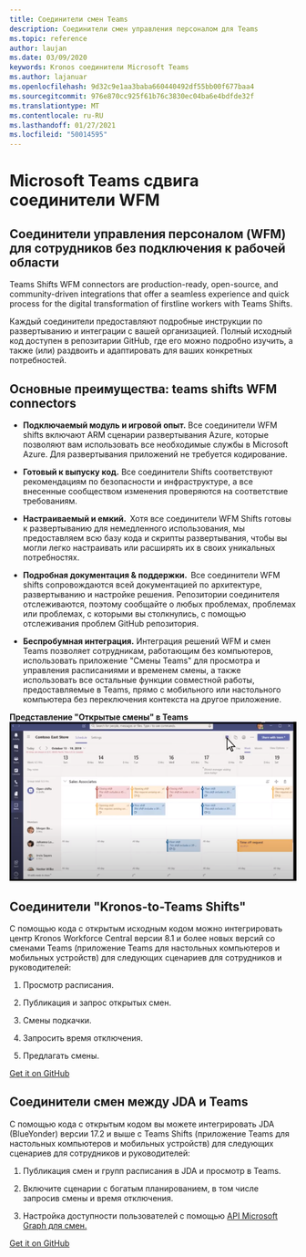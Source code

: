 ```yaml
---
title: Соединители смен Teams
description: Соединители смен управления персоналом для Teams
ms.topic: reference
author: laujan
ms.date: 03/09/2020
keywords: Kronos соединители Microsoft Teams
ms.author: lajanuar
ms.openlocfilehash: 9d32c9e1aa3baba660440492df55bb00f677baa4
ms.sourcegitcommit: 976e870cc925f61b76c3830ec04ba6e4bdfde32f
ms.translationtype: MT
ms.contentlocale: ru-RU
ms.lasthandoff: 01/27/2021
ms.locfileid: "50014595"
---
```

# <a name="microsoft-teams-shifts-wfm-connectors"></a>Microsoft Teams сдвига соединители WFM  

## <a name="workforce-management-connectors-wfm-for-firstline-workers"></a>Соединители управления персоналом (WFM) для сотрудников без подключения к рабочей области 

Teams Shifts WFM connectors are production-ready, open-source, and community-driven integrations that offer a seamless experience and quick process for the digital transformation of firstline workers with Teams Shifts. 

Каждый соединители предоставляют подробные инструкции по развертыванию и интеграции с вашей организацией. Полный исходный код доступен в репозитарии GitHub, где его можно подробно изучить, а также (или) раздвоить и адаптировать для ваших конкретных потребностей.

## <a name="key-benefits-teams-shifts-wfm-connectors"></a>Основные преимущества: teams shifts WFM connectors

* **Подключаемый модуль и игровой опыт.** Все соединители WFM shifts включают ARM сценарии развертывания Azure, которые позволяют вам использовать все необходимые службы в Microsoft Azure. Для развертывания приложений не требуется кодирование.

* **Готовый к выпуску код.** Все соединители Shifts соответствуют рекомендациям по безопасности и инфраструктуре, а все внесенные сообществом изменения проверяются на соответствие требованиям.

* **Настраиваемый и емкий.**  Хотя все соединители WFM Shifts готовы к развертыванию для немедленного использования, мы предоставляем всю базу кода и скрипты развертывания, чтобы вы могли легко настраивать или расширять их в своих уникальных потребностях.

* **Подробная документация & поддержки.**  Все соединители WFM shifts сопровождаются всей документацией по архитектуре, развертыванию и настройке решения. Репозитории соединителя отслеживаются, поэтому сообщайте о любых проблемах, проблемах или проблемах, с которыми вы столкнулись, с помощью отслеживания проблем GitHub репозитория.

* **Беспробумная интеграция.** Интеграция решений WFM и смен Teams позволяет сотрудникам, работающим без компьютеров, использовать приложение "Смены Teams" для просмотра и управления расписаниями и временем смены, а также использовать все остальные функции совместной работы, предоставляемые в Teams, прямо с мобильного или настольного компьютера без переключения контекста на другое приложение.

**Представление "Открытые смены" в Teams**  
![Открытие смен в Teams](../assets/images/teams-open-shifts-view.png)

## <a name="kronos-to-teams-shifts-connector"></a>Соединители "Kronos-to-Teams Shifts"

С помощью кода с открытым исходным кодом можно интегрировать центр Kronos Workforce Central версии 8.1 и более новых версий со сменами Teams (приложение Teams для настольных компьютеров и мобильных устройств) для следующих сценариев для сотрудников и руководителей:

1. Просмотр расписания.

1. Публикация и запрос открытых смен.

1. Смены подкачки.

1. Запросить время отключения.

1. Предлагать смены.

[Get it on GitHub]( https://aka.ms/KronosShiftsConnector)

## <a name="jda-to-teams-shifts-connector"></a>Соединители смен между JDA и Teams

С помощью кода с открытым кодом вы можете интегрировать JDA (BlueYonder) версии 17.2 и выше с Teams Shifts (приложение Teams для настольных компьютеров и мобильных устройств) для следующих сценариев для сотрудников и руководителей:

1. Публикация смен и групп расписания в JDA и просмотр в Teams.

1. Включите сценарии с богатым планированием, в том числе запросив смены и время отключения.

1. Настройка доступности пользователей с помощью [API Microsoft Graph для смен.](/graph/api/resources/shift?view=graph-rest-beta)

[Get it on GitHub](https://aka.ms/JDAShiftsConnector)</br></br>
